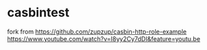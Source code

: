 # casbintest

fork from https://github.com/zupzup/casbin-http-role-example
https://www.youtube.com/watch?v=I8yy2Cy7dDI&feature=youtu.be
